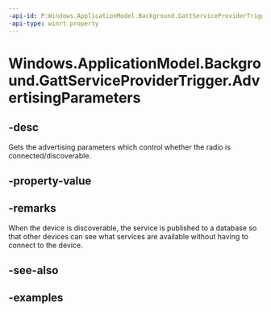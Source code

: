 ```yaml
---
-api-id: P:Windows.ApplicationModel.Background.GattServiceProviderTrigger.AdvertisingParameters
-api-type: winrt property
---
```


<!-- Property syntax.
public GattServiceProviderAdvertisingParameters AdvertisingParameters { get;  set; }
-->

# Windows.ApplicationModel.Background.GattServiceProviderTrigger.AdvertisingParameters

## -desc
Gets the advertising parameters which control whether the radio is connected/discoverable.

## -property-value

## -remarks
When the device is discoverable, the service is published to a database so that other devices can see what services are available without having to connect to the device.

## -see-also

## -examples
